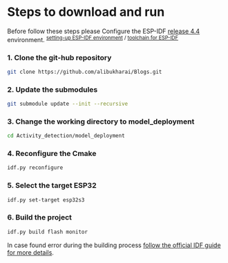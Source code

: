 # **Steps to download and run** 
Before follow these steps please Configure the ESP-IDF [release 4.4](https://github.com/espressif/esp-idf/tree/release/v4.4) environment. <sup>[setting-up ESP-IDF environment](https://www.youtube.com/watch?v=byVPAfodTyY) / [toolchain for ESP-IDF](https://blog.espressif.com/esp-idf-development-tools-guide-part-i-89af441585b) 

### 1. Clone the git-hub repository 

```bash
git clone https://github.com/alibukharai/Blogs.git 

```
### 2. Update the submodules

```bash
git submodule update --init --recursive 

```

### 3. Change the working directory to model_deployment

```bash 
cd Activity_detection/model_deployment

```

### 4. Reconfigure the Cmake 

```bash 
idf.py reconfigure 

```

### 5. Select the target ESP32

```bash 
idf.py set-target esp32s3

```
### 6. Build the project

```bash
idf.py build flash monitor 

```
In case found error during the building process [follow the official IDF  guide for more details](https://docs.espressif.com/projects/esp-idf/en/latest/esp32/get-started/index.html#build-your-first-project). 